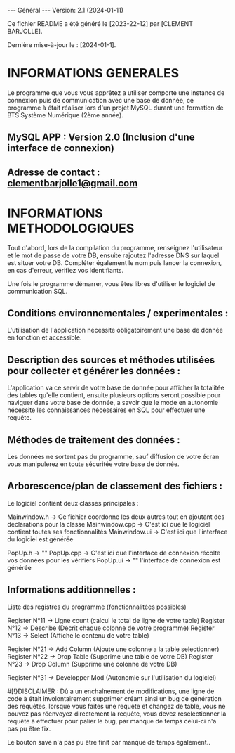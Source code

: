 
--- Général --- Version: 2.1 (2024-01-11) 

Ce fichier README a été généré le [2023-22-12] par [CLEMENT BARJOLLE].

Dernière mise-à-jour le : [2024-01-1].

# INFORMATIONS GENERALES
Le programme que vous vous apprêtez a utiliser comporte une instance de connexion puis de communication avec une base de donnée,
ce programme à était réaliser lors d'un projet MySQL durant une formation de BTS Système Numérique (2ème année).

## MySQL APP : Version 2.0 (Inclusion d'une interface de connexion)
 
## Adresse de contact : clementbarjolle1@gmail.com
 


# INFORMATIONS METHODOLOGIQUES
Tout d'abord, lors de la compilation du programme, renseignez l'utilisateur et le mot de passe de votre DB, ensuite rajoutez l'adresse DNS sur laquel est situer votre DB.
Compléter également le nom puis lancer la connexion, en cas d'erreur, vérifiez vos identifiants.

Une fois le programme démarrer, vous êtes libres d'utiliser le logiciel de communication SQL.



## Conditions environnementales / experimentales : 
L'utilisation de l'application nécessite obligatoirement une base de donnée en fonction et accessible.



## Description des sources et méthodes utilisées pour collecter et générer les données :
L'application va ce servir de votre base de donnée pour afficher la totalitée des tables qu'elle contient, ensuite plusieurs options seront possible pour naviguer dans
votre base de donnée, a savoir que le mode en autonomie nécessite les connaissances nécessaires en SQL pour effectuer une requête.



## Méthodes de traitement des données :
Les données ne sortent pas du programme, sauf diffusion de votre écran vous manipulerez en toute sécuritée votre base de donnée.



## Arborescence/plan de classement des fichiers :
Le logiciel contient deux classes principales : 

Mainwindow.h -> Ce fichier coordonne les deux autres tout en ajoutant des déclarations pour la classe
Mainwindow.cpp -> C'est ici que le logiciel contient toutes ses fonctionnalités
Mainwindow.ui -> C'est ici que l'interface du logiciel est générée

PopUp.h -> ""
PopUp.cpp -> C'est ici que l'interface de connexion récolte vos données pour les vérifiers
PopUp.ui -> "" l'interface de connexion est générée



## Informations additionnelles : 
Liste des registres du programme (fonctionnalitées possibles)

Register N°11 -> Ligne count			 (calcul le total de ligne de votre table)
Register N°12 -> Describe			 (Décrit chaque colonne de votre programme)
Register N°13 -> Select			 (Affiche le contenu de votre table)

Register N°21 -> Add Column			 (Ajoute une colonne a la table selectionner)
Register N°22 -> Drop Table			 (Supprime une table de votre DB)
Register N°23 -> Drop Column			 (Supprime une colonne de votre DB)

Register N°31 -> Developper Mod			 (Autonomie sur l'utilisation du logiciel)



#[!}DISCLAIMER : 
Dû a un enchaînement de modifications, une ligne de code à était involontairement supprimer créant ainsi un bug de génération des requêtes, lorsque vous 
faites une requête et changez de table, vous ne pouvez pas réenvoyez directement la requête, vous devez reselectionner la requête à effectuer pour palier le bug,
par manque de temps celui-ci n'a pas pu être fix.

Le bouton save n'a pas pu être finit par manque de temps également..
